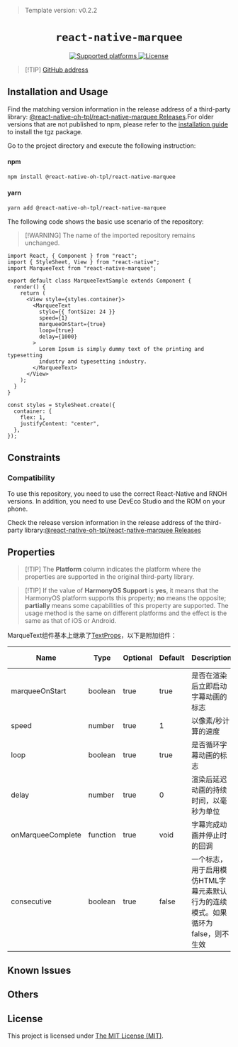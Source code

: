 > Template version: v0.2.2

<p align="center">
  <h1 align="center"> <code>react-native-marquee</code> </h1>
</p>
<p align="center">
    <a href="https://github.com/kyo504/react-native-marquee/blob/master">
        <img src="https://img.shields.io/badge/platforms-android%20|%20ios%20|%20harmony%20-lightgrey.svg" alt="Supported platforms" />
    </a>
    <a href="https://github.com/kyo504/react-native-marquee/blob/master/LICENSE">
        <img src="https://img.shields.io/badge/license-MIT-green.svg" alt="License" />
    </a>
</p>


> [!TIP] [GitHub address](https://github.com/react-native-oh-library/react-native-marquee)

## Installation and Usage

Find the matching version information in the release address of a third-party library: [@react-native-oh-tpl/react-native-marquee Releases](https://github.com/react-native-oh-library/react-native-marquee/releases).For older versions that are not published to npm, please refer to the [installation guide](/en/tgz-usage-en.md) to install the tgz package.

Go to the project directory and execute the following instruction:




#### **npm**

```bash
npm install @react-native-oh-tpl/react-native-marquee
```

#### **yarn**

```bash
yarn add @react-native-oh-tpl/react-native-marquee
```

<!-- tabs:end -->

The following code shows the basic use scenario of the repository:

> [!WARNING] The name of the imported repository remains unchanged.

```tsx
import React, { Component } from "react";
import { StyleSheet, View } from "react-native";
import MarqueeText from "react-native-marquee";

export default class MarqueeTextSample extends Component {
  render() {
    return (
      <View style={styles.container}>
        <MarqueeText
          style={{ fontSize: 24 }}
          speed={1}
          marqueeOnStart={true}
          loop={true}
          delay={1000}
        >
          Lorem Ipsum is simply dummy text of the printing and typesetting
          industry and typesetting industry.
        </MarqueeText>
      </View>
    );
  }
}

const styles = StyleSheet.create({
  container: {
    flex: 1,
    justifyContent: "center",
  },
});
```

## Constraints

### Compatibility

To use this repository, you need to use the correct React-Native and RNOH versions. In addition, you need to use DevEco Studio and the ROM on your phone.

Check the release version information in the release address of the third-party library:[@react-native-oh-tpl/react-native-marquee Releases](https://github.com/react-native-oh-library/react-native-marquee/releases)

## Properties

> [!TIP] The **Platform** column indicates the platform where the properties are supported in the original third-party library.

> [!TIP] If the value of **HarmonyOS Support** is **yes**, it means that the HarmonyOS platform supports this property; **no** means the opposite; **partially** means some capabilities of this property are supported. The usage method is the same on different platforms and the effect is the same as that of iOS or Android.

MarqueText组件基本上继承了[TextProps](https://reactnative.dev/docs/text)，以下是附加组件：

| Name              | Type     | Optional | Default | Description                                                  | Platform | HarmonyOS Support |
| ----------------- | -------- | -------- | ------- | ------------------------------------------------------------ | -------- | ----------------- |
| marqueeOnStart    | boolean  | true     | true    | 是否在渲染后立即启动字幕动画的标志                           | All      | yes               |
| speed             | number   | true     | 1       | 以像素/秒计算的速度                                          | All      | yes               |
| loop              | boolean  | true     | true    | 是否循环字幕动画的标志                                       | All      | yes               |
| delay             | number   | true     | 0       | 渲染后延迟动画的持续时间，以毫秒为单位                       | All      | yes               |
| onMarqueeComplete | function | true     | void    | 字幕完成动画并停止时的回调                                   | All      | yes               |
| consecutive       | boolean  | true     | false   | 一个标志，用于启用模仿HTML字幕元素默认行为的连续模式。如果循环为false，则不生效 | All      | yes               |

## Known Issues

## Others

## License

This project is licensed under [The MIT License (MIT)](https://github.com/kyo504/react-native-marquee/blob/master/LICENSE).
